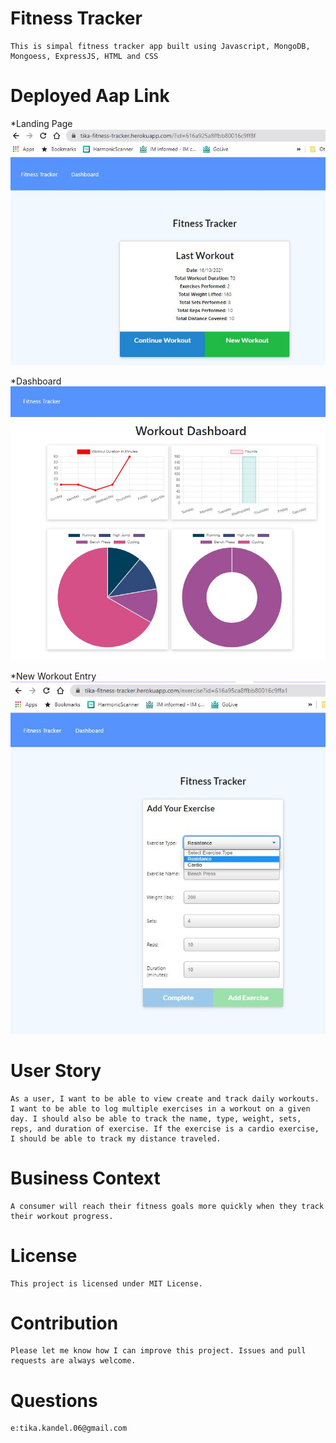 # Fitness Tracker
    This is simpal fitness tracker app built using Javascript, MongoDB, Mongoess, ExpressJS, HTML and CSS

# Deployed Aap Link 
        
*Landing Page
    ![Getting Started](./assets/images/Main.JPG)

*Dashboard
      ![Dashboard](./assets/images/DashBoard.JPG)

*New Workout Entry 
      ![NewWorkout](./assets/images/AddNew.JPG)

      


# User Story

    As a user, I want to be able to view create and track daily workouts. I want to be able to log multiple exercises in a workout on a given day. I should also be able to track the name, type, weight, sets, reps, and duration of exercise. If the exercise is a cardio exercise, I should be able to track my distance traveled.

# Business Context

    A consumer will reach their fitness goals more quickly when they track their workout progress.

# License
    This project is licensed under MIT License.

# Contribution
    Please let me know how I can improve this project. Issues and pull requests are always welcome.

# Questions
    e:tika.kandel.06@gmail.com
